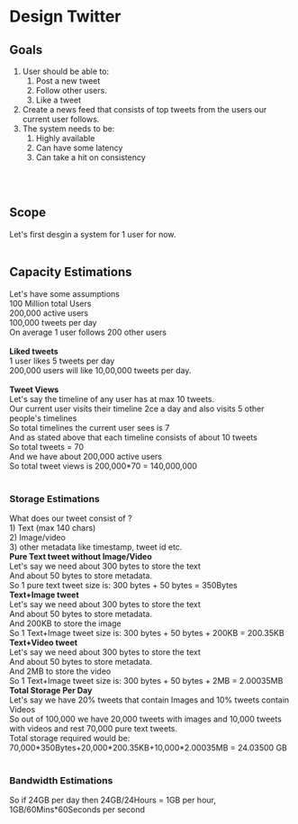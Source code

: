 <h1>Design Twitter</h1>
<h2>Goals</h2>
<ol>
<li>
User should be able to:
<ol>
<li>Post a new tweet</li>
<li>Follow other users.</li>
<li>Like a tweet</li>
</ol>
</li>
<li>
Create a news feed that consists of top tweets from the users our current user follows.
</li>
<li>
The system needs to be:
<ol>
<li>Highly available</li>
<li>Can have some latency</li>
<li>Can take a hit on consistency</li>
</ol>
</li>
</ol>
</br></br>

<h2>Scope</h2>
Let's first desgin a system for 1 user for now.
</br></br>

<h2>Capacity Estimations</h2>
Let's have some assumptions</br>
100 Million total Users</br>
200,000 active users</br>
100,000 tweets per day</br>
On average 1 user follows 200 other users</br>
</br>
<b>Liked tweets</b></br>
1 user likes 5 tweets per day</br>
200,000 users will like 10,00,000 tweets per day.
</br></br>
<b>Tweet Views</b></br>
Let's say the timeline of any user has at max 10 tweets.</br>
Our current user visits their timeline 2ce a day and also visits 5 other people's timelines</br>
So total timelines the current user sees is 7</br>
And as stated above that each timeline consists of about 10 tweets</br>
So total tweets = 70</br>
And we have about 200,000 active users</br>
So total tweet views is 200,000*70 = 140,000,000 </br>
</br>
<h3>Storage Estimations</h3>
What does our tweet consist of ?</br>
1) Text (max 140 chars)</br>
2) Image/video </br>
3) other metadata like timestamp, tweet id etc.</br>
<b>Pure Text tweet without Image/Video</b></br>
Let's say we need about 300 bytes to store the text</br>
And about 50 bytes to store metadata.</br>
So 1 pure text tweet size is: 300 bytes + 50 bytes = 350Bytes</br>
<b>Text+Image tweet</b></br>
Let's say we need about 300 bytes to store the text</br>
And about 50 bytes to store metadata.</br>
And 200KB to store the image</br>
So 1 Text+Image tweet size is: 300 bytes + 50 bytes + 200KB = 200.35KB</br>
<b>Text+Video tweet</b></br>
Let's say we need about 300 bytes to store the text</br>
And about 50 bytes to store metadata.</br>
And 2MB to store the video</br>
So 1 Text+Image tweet size is: 300 bytes + 50 bytes + 2MB = 2.00035MB</br>
<b>Total Storage Per Day</b></br>
Let's say we have 20% tweets that contain Images and 10% tweets contain Videos</br>
So out of 100,000 we have 20,000 tweets with images and 10,000 tweets with videos and rest 70,000 pure text tweets.</br>
Total storage required would be:</br>
70,000*350Bytes+20,000*200.35KB+10,000*2.00035MB = 24.03500 GB </br>
</br>
<h3>Bandwidth Estimations</h3>
So if 24GB per day then 24GB/24Hours = 1GB per hour, 1GB/60Mins*60Seconds per second
